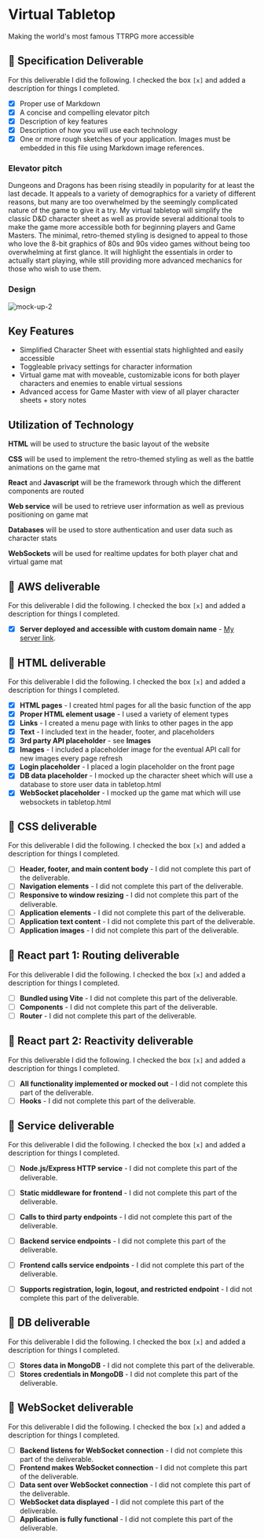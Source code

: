 # Virtual Tabletop

Making the world's most famous TTRPG more accessible

## 🚀 Specification Deliverable

For this deliverable I did the following. I checked the box `[x]` and added a description for things I completed.

- [x] Proper use of Markdown
- [x] A concise and compelling elevator pitch
- [x] Description of key features
- [x] Description of how you will use each technology
- [x] One or more rough sketches of your application. Images must be embedded in this file using Markdown image references.

### Elevator pitch

Dungeons and Dragons has been rising steadily in popularity for at least the last decade. It appeals to a variety of demographics for a variety of different reasons, but many are too overwhelmed by the seemingly complicated nature of the game to give it a try. My virtual tabletop will simplify the classic D&D character sheet as well as provide several additional tools to make the game more accessible both for beginning players and Game Masters. The minimal, retro-themed styling is designed to appeal to those who love the 8-bit graphics of 80s and 90s video games without being too overwhelming at first glance. It will highlight the essentials in order to actually start playing, while still providing more advanced mechanics for those who wish to use them. 

### Design

![mock-up-2](https://github.com/user-attachments/assets/faee518d-58c8-4ec4-b7f6-6412d40c6e94)

## Key Features ### 
- Simplified Character Sheet with essential stats highlighted and easily accessible
- Toggleable privacy settings for character information
- Virtual game mat with moveable, customizable icons for both player characters and enemies to enable virtual sessions
- Advanced access for Game Master with view of all player character sheets + story notes

## Utilization of Technology ###

**HTML** will be used to structure the basic layout of the website  

**CSS** will be used to implement the retro-themed styling as well as the battle animations on the game mat  

**React** and **Javascript** will be the framework through which the different components are routed  

**Web service** will be used to retrieve user information as well as previous positioning on game mat  

**Databases** will be used to store authentication and user data such as character stats   

**WebSockets** will be used for realtime updates for both player chat and virtual game mat


## 🚀 AWS deliverable

For this deliverable I did the following. I checked the box `[x]` and added a description for things I completed.

- [x] **Server deployed and accessible with custom domain name** - [My server link](https://8bitdnd.click).

## 🚀 HTML deliverable

For this deliverable I did the following. I checked the box `[x]` and added a description for things I completed.

- [x] **HTML pages** - I created html pages for all the basic function of the app
- [x] **Proper HTML element usage** - I used a variety of element types
- [x] **Links** - I created a menu page with links to other pages in the app
- [x] **Text** - I included text in the header, footer, and placeholders
- [x] **3rd party API placeholder** - see **Images**
- [x] **Images** - I included a placeholder image for the eventual API call for new images every page refresh
- [x] **Login placeholder** - I placed a login placeholder on the front page
- [x] **DB data placeholder** - I mocked up the character sheet which will use a database to store user data in tabletop.html
- [x] **WebSocket placeholder** - I mocked up the game mat which will use websockets in tabletop.html

## 🚀 CSS deliverable

For this deliverable I did the following. I checked the box `[x]` and added a description for things I completed.

- [ ] **Header, footer, and main content body** - I did not complete this part of the deliverable.
- [ ] **Navigation elements** - I did not complete this part of the deliverable.
- [ ] **Responsive to window resizing** - I did not complete this part of the deliverable.
- [ ] **Application elements** - I did not complete this part of the deliverable.
- [ ] **Application text content** - I did not complete this part of the deliverable.
- [ ] **Application images** - I did not complete this part of the deliverable.

## 🚀 React part 1: Routing deliverable

For this deliverable I did the following. I checked the box `[x]` and added a description for things I completed.

- [ ] **Bundled using Vite** - I did not complete this part of the deliverable.
- [ ] **Components** - I did not complete this part of the deliverable.
- [ ] **Router** - I did not complete this part of the deliverable.

## 🚀 React part 2: Reactivity deliverable

For this deliverable I did the following. I checked the box `[x]` and added a description for things I completed.

- [ ] **All functionality implemented or mocked out** - I did not complete this part of the deliverable.
- [ ] **Hooks** - I did not complete this part of the deliverable.

## 🚀 Service deliverable

For this deliverable I did the following. I checked the box `[x]` and added a description for things I completed.

- [ ] **Node.js/Express HTTP service** - I did not complete this part of the deliverable.
- [ ] **Static middleware for frontend** - I did not complete this part of the deliverable.
- [ ] **Calls to third party endpoints** - I did not complete this part of the deliverable.
- [ ] **Backend service endpoints** - I did not complete this part of the deliverable.
- [ ] **Frontend calls service endpoints** - I did not complete this part of the deliverable.
- [ ] **Supports registration, login, logout, and restricted endpoint** - I did not complete this part of the deliverable.


## 🚀 DB deliverable

For this deliverable I did the following. I checked the box `[x]` and added a description for things I completed.

- [ ] **Stores data in MongoDB** - I did not complete this part of the deliverable.
- [ ] **Stores credentials in MongoDB** - I did not complete this part of the deliverable.

## 🚀 WebSocket deliverable

For this deliverable I did the following. I checked the box `[x]` and added a description for things I completed.

- [ ] **Backend listens for WebSocket connection** - I did not complete this part of the deliverable.
- [ ] **Frontend makes WebSocket connection** - I did not complete this part of the deliverable.
- [ ] **Data sent over WebSocket connection** - I did not complete this part of the deliverable.
- [ ] **WebSocket data displayed** - I did not complete this part of the deliverable.
- [ ] **Application is fully functional** - I did not complete this part of the deliverable.
